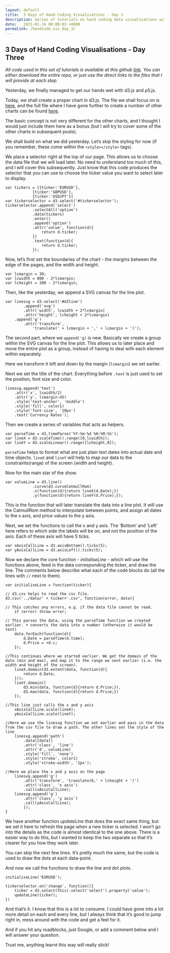 ```yaml
---
layout: default
title:  3 Days of Hand Coding Visualisations - Day 3
description: Series of tutorials on hand coding data visualisations with Javascript and D3.js
date:   2021-01-16 00:00:03 +0000
permalink: /handcode_viz_day_3/
---
```


## 3 Days of Hand Coding Visualisations - Day Three


_All code used in this set of tutorials is available at this github [link][1]. You can either download the entire repo, or just use the direct links to the files that I will provide at each step._

Yesterday, we finally managed to get our hands wet with d3.js and p5.js.

Today, we shall create a proper chart in d3.js. The file we shall focus on is [here][2], and the full file where I have gone further to create a number of other charts can be found [here][3]. 

The basic concept is not very different for the other charts, and I thought I would just include them here as a bonus (but I will try to cover some of the other charts in subsequent posts).

We shall build on what we did yesterday. Let’s skip the styling for now (if you remember, these come within the `<style></style>` tags).

We place a selector right at the top of our page. This allows us to choose the data file that we will load later. No need to understand too much of this, and I will cover this subsequently. Just know that this code produces the selector that you can use to choose the ticker value you want to select later to display.
```
var tickers = [{ticker:'EURUSD'}, 
			{ticker:'GBPUSD'}, 
			{ticker:'USDJPY'}]
var tickerselector = d3.select('#tickerselector');
tickerselector.append('select')
			.selectAll('option')
			.data(tickers)
			.enter()
			.append('option')
			.attr('value', function(d){
				return d.ticker;
			})
			.text(function(d){
				return d.ticker;
			});
```
Now, let’s first set the boundaries of the chart - the margins between the edge of the pages, and the width and height.
```
var lcmargin = 30;
var lcwidth = 800 - 2*lcmargin;
var lcheight = 200 - 2*lcmargin;
```

Then, like the yesterday, we append a SVG canvas for the line plot.
```
var linesvg = d3.select('#d3line')
		.append('svg')
		.attr('width', lcwidth + 2*lcmargin)
		.attr('height', lcheight + 2*lcmargin)
	.append('g')
		.attr('transform', 
			'translate(' + lcmargin + ',' + lcmargin + ')');
```

The second part, where we `append('g)` is new. Basically we create a group within the SVG canvas for the line plot. This allows us to later place and move the entire plot as a group, instead of having to deal with each element within separately. 

Here we transform it left and down by the margin (`lcmargin`) we set earlier.

Next we set the title of the chart. Everything before `.text` is just used to set the position, font size and color.
```
linesvg.append('text')
	.attr('x', lcwidth/2)
	.attr('y', lcmargin-45)
	.style('text-anchor', 'middle')
	.style('fill', color1)
	.style('font-size', '10px')
	.text('Currency Rates');
```
Then we create a series of variables that acts as helpers.
```
var parseTime = d3.timeParse('%Y-%m-%d %H:%M:%S');
var lineX = d3.scaleTime().range([0,lcwidth]);
var lineY = d3.scaleLinear().range([lcheight,0]);
```
`parseTime` helps to format what are just plain text dates into actual date and time objects.
`lineX` and `lineY` will help to map our data to the constraints(range) of the screen (width and height). 

Now for the main star of the show.
```
var valueLine = d3.line()
			.curve(d3.curveCatmullRom)
			.x(function(d){return lineX(d.Date);})
			.y(function(d){return lineY(d.Price);});
```

This is the function that will later translate the data into a line plot. It will use the CatmullRom method to interpolate between points, and assign all dates to the x axis, and price values to the y axis.

Next, we set the functions to call the x and y axis. The ‘Bottom’ and ‘Left’ here refers to which side the labels will be on, and not the position of the axis. Each of these axis will have 5 ticks.
```
var xAxisCallLine = d3.axisBottom().ticks(5);
var yAxisCallLine = d3.axisLeft().ticks(5);
```

Now we declare the core function - _initialiseLine_ - which will use the functions above, feed in the data corresponding the ticker, and draw the line. The comments below describe what each of the code blocks do (all the lines with `//` next to them).
```
var initialiseLine = function(ticker){

// d3.csv helps to read the csv file. 
d3.csv('../data/' + ticker+'.csv', function(error, data){

// This catches any errors, e.g. if the data file cannot be read.
	if (error) throw error;

// This parses the data, using the parseTime function we created earlier. + converts the data into a number (otherwise it would be text)
	data.forEach(function(d){
		d.Date = parseTime(d.time);
		d.Price = +d.c;
	});

//This continues where we started earlier. We get the domain of the data (min and max), and map it to the range we sent earlier (i.e. the width and height of the screen).
	lineX.domain(d3.extent(data, function(d){
		return d.Date;
	}));
	lineY.domain([
		d3.min(data, function(d){return d.Price;}),
		d3.max(data, function(d){return d.Price;})
	]);

//This line just calls the x and y axis
	xAxisCallLine.scale(lineX);
	yAxisCallLine.scale(lineY);

//Here we use the linesvg function we set earlier and pass in the data from the csv file to draw a path. The other lines set the style of the line
	linesvg.append('path')
		.data([data])
		.attr('class', 'line')
		.attr('d', valueLine)
		.style('fill', 'none')
		.style('stroke', color1)
		.style('stroke-width', '1px');

//Here we place the x and y axis on the page
	linesvg.append('g')
		.attr('transform', 'translate(0,' + lcheight + ')')
		.attr('class', 'x axis')
		.call(xAxisCallLine);
	linesvg.append('g')
		.attr('class', 'y axis')
		.call(yAxisCallLine);
		});
}
```
We have another function _updateLine_ that does the exact same thing, but we set it here to refresh the page when a new ticker is selected. I won’t go into the details as the code is almost identical to the one above. There is a easier way to do this, but I wanted to keep the two separate so that it’s clearer for you how they work later.

You can skip the next few lines. It’s pretty much the same, but the code is used to draw the dots at each data-point.

And now we call the functions to draw the line and dot plots.
```
initialiseLine('EURUSD');

tickerselector.on('change', function(){
	ticker = d3.select(this).select('select').property('value');
	updateLine(ticker);
})
```
And that’s it. I know that this is a lot to consume. I could have gone into a lot more detail on each and every line, but I always think that it’s good to jump right in, mess around with the code and get a feel for it.

And if you hit any roadblocks, just Google, or add a comment below and I will answer your question. 

Trust me, anything learnt this way will really stick!

[1]:	https://github.com/playgrdstar/handcoding_viz
[2]:	https://github.com/playgrdstar/handcoding_viz/blob/master/src/lab.html
[3]:	https://github.com/playgrdstar/handcoding_viz/blob/master/src/three_dashboard.html